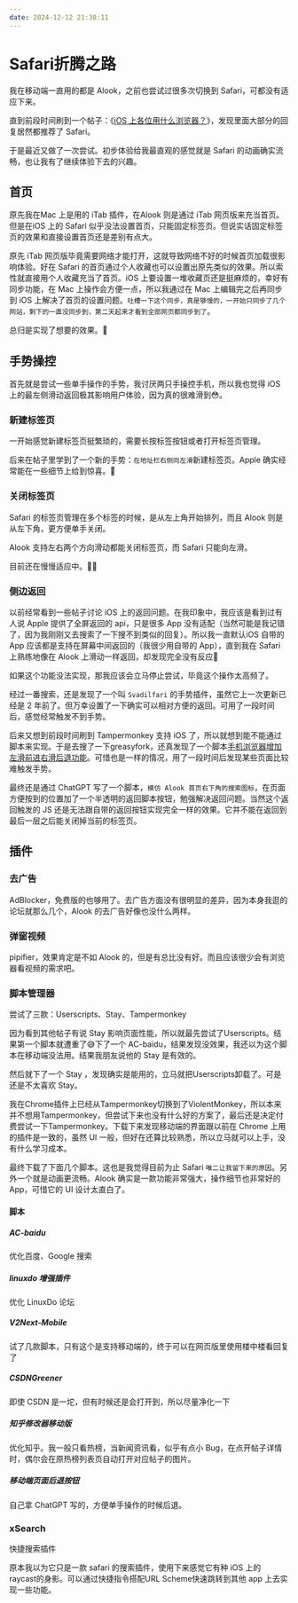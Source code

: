 ```yaml
---
date: 2024-12-12 21:38:11
---
```

# Safari折腾之路
我在移动端一直用的都是 Alook，之前也尝试过很多次切换到 Safari，可都没有适应下来。

直到前段时间刷到一个帖子：《[iOS 上各位用什么浏览器？](https://v2ex.com/t/1094201)》，发现里面大部分的回复居然都推荐了 Safari。

于是最近又做了一次尝试。初步体验给我最直观的感觉就是 Safari 的动画确实流畅，也让我有了继续体验下去的兴趣。

## 首页
原先我在Mac 上是用的 iTab 插件，在Alook 则是通过 iTab 网页版来充当首页。但是在iOS 上的 Safari 似乎没法设置首页，只能固定标签页。但说实话固定标签页的效果和直接设置首页还是差别有点大。

原先 iTab 网页版毕竟需要网络才能打开，这就导致网络不好的时候首页加载很影响体验。好在 Safari 的首页通过个人收藏也可以设置出原先类似的效果。所以索性就直接用个人收藏充当了首页。iOS 上要设置一堆收藏页还是挺麻烦的，幸好有同步功能，在 Mac 上操作会方便一点，所以我通过在 Mac 上编辑完之后再同步到 iOS 上解决了首页的设置问题。`吐槽一下这个同步，真是够慢的，一开始只同步了几个网站，剩下的一直没同步到，第二天起来才看到全部网页都同步到了`。

总归是实现了想要的效果。🧐

## 手势操控
首先就是尝试一些单手操作的手势，我讨厌两只手操控手机，所以我也觉得 iOS 上的最左侧滑动返回极其影响用户体验，因为真的很难滑到😳。
### 新建标签页
一开始感觉新建标签页挺繁琐的，需要长按标签按钮或者打开标签页管理。

后来在帖子里学到了一个新的手势：`在地址栏右侧向左滑`新建标签页。Apple 确实经常能在一些细节上给到惊喜。🥳

### 关闭标签页
Safari 的标签页管理在多个标签的时候，是从左上角开始排列，而且 Alook 则是从左下角，更方便单手关闭。

Alook 支持左右两个方向滑动都能关闭标签页，而 Safari 只能向左滑。

目前还在慢慢适应中。😶‍🌫️

### 侧边返回
以前经常看到一些帖子讨论 iOS 上的返回问题。在我印象中，我应该是看到过有人说 Apple 提供了全屏返回的 api，只是很多 App 没有适配（当然可能是我记错了，因为我刚刚又去搜索了一下搜不到类似的回复）。所以我一直默认iOS 自带的 App 应该都是支持在屏幕中间返回的（我很少用自带的 App），直到我在 Safari 上熟练地像在 Alook 上滑动一样返回，却发现完全没有反应🫠

如果这个功能没法实现，那我应该会立马停止尝试，毕竟这个操作太高频了。

经过一番搜索，还是发现了一个叫 `Svadilfari` 的手势插件，虽然它上一次更新已经是 2 年前了。但万幸设置了一下确实可以相对方便的返回。可用了一段时间后，感觉经常触发不到手势。

后来又想到前段时间刷到 Tampermonkey 支持 iOS 了，所以就想到能不能通过脚本来实现。于是去搜了一下greasyfork，还真发现了一个脚本[手机浏览器增加左滑前进右滑后退功能](https://greasyfork.org/zh-CN/scripts/454492-%E6%89%8B%E6%9C%BA%E6%B5%8F%E8%A7%88%E5%99%A8%E5%A2%9E%E5%8A%A0%E5%B7%A6%E6%BB%91%E5%89%8D%E8%BF%9B%E5%8F%B3%E6%BB%91%E5%90%8E%E9%80%80%E5%8A%9F%E8%83%BD)。可惜也是一样的情况，用了一段时间后发现某些页面比较难触发手势。

最终还是通过 ChatGPT 写了一个脚本，`模仿 Alook 首页右下角的搜索图标`，在页面方便按到的位置加了一个半透明的返回脚本按钮，勉强解决返回问题。当然这个返回触发的 JS 还是无法跟自带的返回按钮实现完全一样的效果。它并不能在返回到最后一层之后能关闭掉当前的标签页。

## 插件
### 去广告
AdBlocker，免费版的也够用了。去广告方面没有很明显的差异，因为本身我逛的论坛就那么几个，Alook 的去广告好像也没什么两样。

### 弹窗视频
pipifier，效果肯定是不如 Alook 的，但是有总比没有好。而且应该很少会有浏览器看视频的需求吧。

### 脚本管理器
尝试了三款：Userscripts、Stay、Tampermonkey

因为看到其他帖子有说 Stay 影响页面性能，所以就最先尝试了Userscripts。结果第一个脚本就遭重了😅下了一个 AC-baidu，结果发现没效果，我还以为这个脚本在移动端没法用。结果我朋友说他的 Stay 是有效的。

然后就下了一个 Stay ，发现确实是能用的，立马就把Userscripts卸载了。可是还是不太喜欢 Stay。

我在Chrome插件上已经从Tampermonkey切换到了ViolentMonkey，所以本来并不想用Tampermonkey，但尝试下来也没有什么好的方案了，最后还是决定付费尝试一下Tampermonkey。下载下来发现移动端的界面跟以前在 Chrome 上用的插件是一致的，虽然 UI 一般，但好在还算比较熟悉，所以立马就可以上手，没有什么学习成本。

最终下载了下面几个脚本。这也是我觉得目前为止 Safari `唯二让我留下来的原因`。另外一个就是动画更流畅。Alook 确实是一款功能非常强大，操作细节也非常好的 App，可惜它的 UI 设计太直白了。
#### 脚本
##### AC-baidu
优化百度、Google 搜索
##### linuxdo 增强插件
优化 LinuxDo 论坛
##### V2Next-Mobile
试了几款脚本，只有这个是支持移动端的，终于可以在网页版里使用楼中楼看回复了
##### CSDNGreener
即使 CSDN 是一坨，但有时候还是会打开到，所以尽量净化一下
##### 知乎修改器移动版
优化知乎。我一般只看热榜，当新闻资讯看，似乎有点小 Bug，在点开帖子详情时，偶尔会在原热榜列表页自动打开对应帖子的图片。
##### 移动端页面后退按钮
自己拿 ChatGPT 写的，方便单手操作的时候后退。

### xSearch
快捷搜索插件

原本我以为它只是一款 safari 的搜索插件，使用下来感觉它有种 iOS 上的 raycast的身影。可以通过快捷指令搭配URL Scheme快速跳转到其他 app 上去实现一些功能。

<gitalk/>
